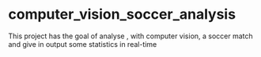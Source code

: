 # computer_vision_soccer_analysis
This project has the goal of analyse , with computer vision, a soccer match and give in output some statistics in real-time
